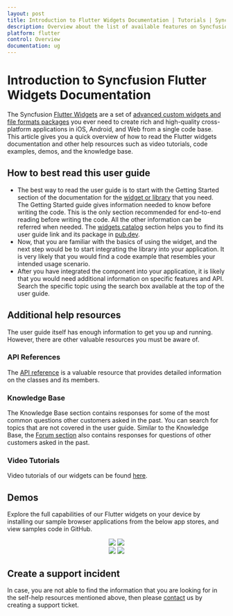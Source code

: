```yaml
---
layout: post
title: Introduction to Flutter Widgets Documentation | Tutorials | Syncfusion
description: Overview about the list of available features on Syncfusion Flutter widgets and steps to use the guide.
platform: flutter
control: Overview
documentation: ug
---
```


# Introduction to Syncfusion Flutter Widgets Documentation

The Syncfusion [Flutter Widgets](https://www.syncfusion.com/flutter-widgets) are a set of [advanced custom widgets and file formats packages](https://pub.dev/publishers/syncfusion.com/packages) you ever need to create rich and high-quality cross-platform applications in iOS, Android, and Web from a single code base. This article gives you a quick overview of how to read the Flutter widgets documentation and other help resources such as video tutorials, code examples, demos, and the knowledge base.

## How to best read this user guide

* The best way to read the user guide is to start with the Getting Started section of the documentation for the [widget or library](http://172.16.0.76/flutter/introduction/widgets-catalog) that you need. The Getting Started guide gives information needed to know before writing the code. This is the only section recommended for end-to-end reading before writing the code. All the other information can be referred when needed. The [widgets catalog](http://172.16.0.76/flutter/introduction/widget-examples) section helps you to find its user guide link and its package in [pub.dev](https://pub.dev/publishers/syncfusion.com/packages).
* Now, that you are familiar with the basics of using the widget, and the next step would be to start integrating the library into your application. It is very likely that you would find a code example that resembles your intended usage scenario.
* After you have integrated the component into your application, it is likely that you would need additional information on specific features and API. Search the specific topic using the search box available at the top of the user guide.

## Additional help resources

The user guide itself has enough information to get you up and running. However, there are other valuable resources you must be aware of.

### API References

The [API reference](https://help.syncfusion.com/flutter/introduction/api-reference) is a valuable resource that provides detailed information on the classes and its members.

### Knowledge Base
The Knowledge Base section contains responses for some of the most common questions other customers asked in the past. You can search for topics that are not covered in the user guide.
Similar to the Knowledge Base, the [Forum section](https://www.syncfusion.com/forums/flutter) also contains responses for questions of other customers asked in the past.

### Video Tutorials
Video tutorials of our widgets can be found [here](https://www.syncfusion.com/tutorial-videos).

## Demos
Explore the full capabilities of our Flutter widgets on your device by installing our sample browser applications from the below app stores, and view samples code in GitHub.

<p align="center">
  <a href="https://play.google.com/store/apps/details?id=com.syncfusion.flutter.examples"><img src="https://cdn.syncfusion.com/content/images/FTControl/google-play.png"/></a>
  <a href="https://apps.apple.com/us/app/syncfusion-flutter-ui-widgets/id1475231341"><img src="https://cdn.syncfusion.com/content/images/FTControl/apple-button.png"/></a>
  <br>
  <a href="https://github.com/syncfusion/flutter-examples"><img src="https://cdn.syncfusion.com/content/images/FTControl/GitHub.png"/></a>
  <a href="https://flutter.syncfusion.com"><img src="https://cdn.syncfusion.com/content/images/FTControl/web_sample_browser.png"/></a>  
</p>

## Create a support incident
In case, you are not able to find the information that you are looking for in the self-help resources mentioned above, then please [contact](https://www.syncfusion.com/support/directtrac/incidents) us by creating a support ticket.

